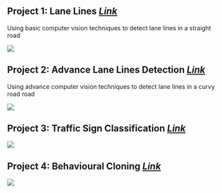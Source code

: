 Project 1: Lane Lines [*Link*](https://github.com/Sardhendu/self-driving-vehicle/tree/master/src/lane_lines)
-----------

Using basic computer vision techniques to detect lane lines in a straight road  

![](https://github.com/Sardhendu/self-driving-vehicle/blob/master/src/lane_lines/images/laneline_output.gif)

Project 2: Advance Lane Lines Detection [*Link*](https://github.com/Sardhendu/self-driving-vehicle/tree/master/src/lane_line_advance)
-----------

Using advance computer vision techniques to detect lane lines in a curvy road road  

![](https://github.com/Sardhendu/self-driving-vehicle/blob/master/src/lane_line_advance/image/sneak_peak.gif)


Project 3: Traffic Sign Classification [*Link*](https://github.com/Sardhendu/self-driving-vehicle/tree/master/src/traffic_sign_classifier)
-----------

![](https://github.com/Sardhendu/self-driving-vehicle/blob/master/src/traffic_sign_classifier/images/test_images.png)


Project 4: Behavioural Cloning [*Link*](https://github.com/Sardhendu/self-driving-vehicle/tree/master/src/behavioural_cloning)
------------
![](https://github.com/Sardhendu/self-driving-vehicle/blob/master/src/behavioural_cloning/image/sneak_peak.gif)